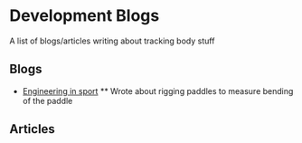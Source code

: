 # Development Blogs

A list of blogs/articles writing about tracking body stuff

## Blogs
* [Engineering in sport](http://geoffclarke.ca/)
** Wrote about rigging paddles to measure bending of the paddle

## Articles
